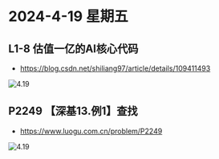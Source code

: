 # 2024-4-19 星期五

## L1-8 估值一亿的AI核心代码

- https://blog.csdn.net/shiliang97/article/details/109411493

![4.19](https://img2.imgtp.com/2024/04/19/MIXaikYH.png)

## P2249 【深基13.例1】查找

- https://www.luogu.com.cn/problem/P2249

![4.19](https://img2.imgtp.com/2024/04/19/CD8MGDWX.png)